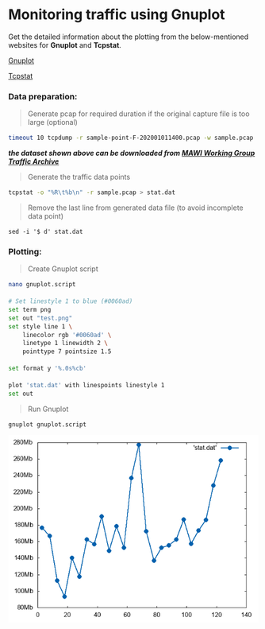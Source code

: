 ﻿# Monitoring traffic using Gnuplot

Get the detailed information about the plotting from the below-mentioned websites for **Gnuplot** and **Tcpstat**.

[Gnuplot](http://www.gnuplotting.org/plotting-data/)

[Tcpstat](https://frenchfries.net/paul/tcpstat/gnuplot_howto.html)

### Data preparation:

> Generate pcap for required duration if the original capture file is too large (optional)

```bash
timeout 10 tcpdump -r sample-point-F-202001011400.pcap -w sample.pcap
```
***the dataset shown above can be downloaded from [MAWI Working Group Traffic Archive
](https://mawi.wide.ad.jp/mawi/samplepoint-F/2020/202001011400.html)***

> Generate the traffic data points

```bash
tcpstat -o "%R\t%b\n" -r sample.pcap > stat.dat
```

> Remove the last line from generated data file (to avoid incomplete data point)

```
sed -i '$ d' stat.dat
```

### Plotting:

> Create Gnuplot script

```bash
nano gnuplot.script

# Set linestyle 1 to blue (#0060ad)
set term png
set out "test.png"
set style line 1 \
    linecolor rgb '#0060ad' \
    linetype 1 linewidth 2 \
    pointtype 7 pointsize 1.5

set format y '%.0s%cb'

plot 'stat.dat' with linespoints linestyle 1
set out
```

> Run Gnuplot

```bash
gnuplot gnuplot.script
```
![test.png](https://github.com/a-s-m-asadujjaman/scripts/blob/main/test.png)

